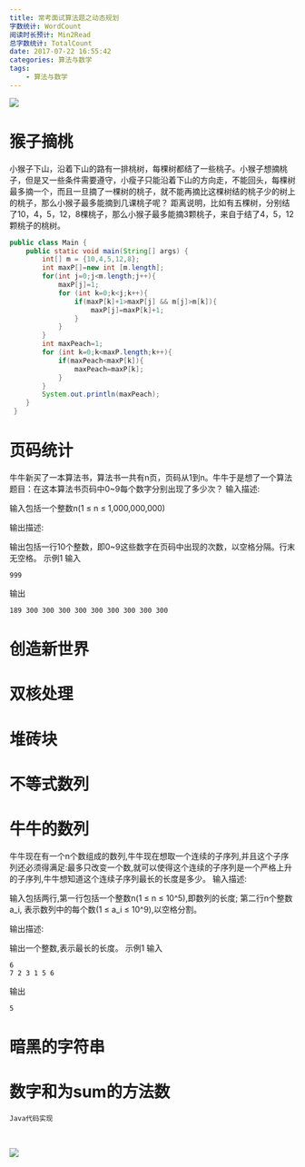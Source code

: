 ```yaml
---
title: 常考面试算法题之动态规划
字数统计: WordCount
阅读时长预计: Min2Read
总字数统计: TotalCount
date: 2017-07-22 16:55:42
categories: 算法与数学
tags: 
    - 算法与数学
---
```


![](https://ss1.bdstatic.com/70cFuXSh_Q1YnxGkpoWK1HF6hhy/it/u=321521862,1991035925&fm=26&gp=0.jpg)
<!--more-->

# 猴子摘桃

小猴子下山，沿着下山的路有一排桃树，每棵树都结了一些桃子。小猴子想摘桃子，但是又一些条件需要遵守，小瘦子只能沿着下山的方向走，不能回头，每棵树最多摘一个，而且一旦摘了一棵树的桃子，就不能再摘比这棵树结的桃子少的树上的桃子，那么小猴子最多能摘到几课桃子呢？ 
距离说明，比如有五棵树，分别结了10，4，5，12，8棵桃子，那么小猴子最多能摘3颗桃子，来自于结了4，5，12颗桃子的桃树。

```java
public class Main {
    public static void main(String[] args) {
        int[] m = {10,4,5,12,8};
        int maxP[]=new int [m.length];
        for(int j=0;j<m.length;j++){
            maxP[j]=1;
            for (int k=0;k<j;k++){
                if(maxP[k]+1>maxP[j] && m[j]>m[k]){
                    maxP[j]=maxP[k]+1;
                }
            }
        }
        int maxPeach=1;
        for (int k=0;k<maxP.length;k++){
            if(maxPeach<maxP[k]){
                maxPeach=maxP[k];
            }
        }
        System.out.println(maxPeach);
    }
 }
```







# 页码统计

牛牛新买了一本算法书，算法书一共有n页，页码从1到n。牛牛于是想了一个算法题目：在这本算法书页码中0~9每个数字分别出现了多少次？ 
输入描述:

输入包括一个整数n(1 ≤ n ≤ 1,000,000,000)

输出描述:

输出包括一行10个整数，即0~9这些数字在页码中出现的次数，以空格分隔。行末无空格。
示例1
输入
```
999
```
输出
```
189 300 300 300 300 300 300 300 300 300
```








# 创造新世界

# 双核处理

# 堆砖块

# 不等式数列

# 牛牛的数列
牛牛现在有一个n个数组成的数列,牛牛现在想取一个连续的子序列,并且这个子序列还必须得满足:最多只改变一个数,就可以使得这个连续的子序列是一个严格上升的子序列,牛牛想知道这个连续子序列最长的长度是多少。 
输入描述:

输入包括两行,第一行包括一个整数n(1 ≤ n ≤ 10^5),即数列的长度;
第二行n个整数a_i, 表示数列中的每个数(1 ≤ a_i ≤ 10^9),以空格分割。

输出描述:

输出一个整数,表示最长的长度。
示例1
输入
```
6 
7 2 3 1 5 6
```
输出
```
5
```


# 暗黑的字符串

# 数字和为sum的方法数

```
Java代码实现
```
<br/>

![](http://img0.pconline.com.cn/pconline/1104/26/2398938_date-night-615.gif)